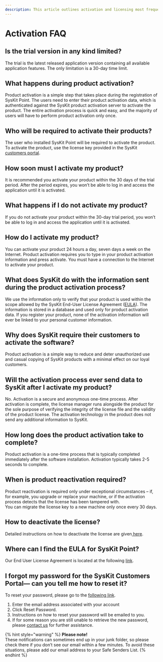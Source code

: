 ```yaml
---
description: This article outlines activation and licensing most frequently asked questions.
---
```


# Activation FAQ

## Is the trial version in any kind limited?

The trial is the latest released application version containing all available application features. The only limitation is a 30-day time limit.

## What happens during product activation?

Product activation is a simple step that takes place during the registration of SysKit Point. The users need to enter their product activation data, which is authenticated against the SysKit product activation server to activate the product. The entire activation process is quick and easy, and the majority of users will have to perform product activation only once.

## Who will be required to activate their products?

The user who installed SysKit Point will be required to activate the product. To activate the product, use the license key provided in the SysKit [customers portal](https://my.syskit.com/).

## How soon must I activate my product?

It is recommended you activate your product within the 30 days of the trial period. After the period expires, you won’t be able to log in and access the application until it is activated.

## What happens if I do not activate my product?

If you do not activate your product within the 30-day trial period, you won’t be able to log in and access the application until it is activated.

## How do I activate my product?

You can activate your product 24 hours a day, seven days a week on the Internet. Product activation requires you to type in your product activation information and press activate. You must have a connection to the Internet to activate your product.

## What does SysKit do with the information sent during the product activation process?

We use the information only to verify that your product is used within the scope allowed by the SysKit End-User License Agreement \([EULA](https://www.syskit.com/eula/)\). The information is stored in a database and used only for product activation data. If you register your product, none of the activation information will ever be linked to your personal customer information.

## Why does SysKit require their customers to activate the software?

Product activation is a simple way to reduce and deter unauthorized use and casual copying of SysKit products with a minimal effect on our loyal customers.

## Will the activation process ever send data to SysKit after I activate my product?

No. Activation is a secure and anonymous one-time process. After activation is complete, the license manager runs alongside the product for the sole purpose of verifying the integrity of the license file and the validity of the product license. The activation technology in the product does not send any additional information to SysKit.

## How long does the product activation take to complete?

Product activation is a one-time process that is typically completed immediately after the software installation. Activation typically takes 2-5 seconds to complete.

## When is product reactivation required?

Product reactivation is required only under exceptional circumstances – if, for example, you upgrade or replace your machine, or if the activation process detects that the license has been tampered with.  
You can migrate the license key to a new machine only once every 30 days.

## How to deactivate the license?

Detailed instructions on how to deactivate the license are given[ here](activate-syskit-point.md#deactivate-license).

## Where can I find the EULA for SysKit Point?

Our End User License Agreement is located at the following [link](https://www.syskit.com/eula).

## I forgot my password for the SysKit Customers Portal— can you tell me how to reset it?

To reset your password, please go to the [following link](https://my.syskit.com/ForgotPassword.aspx).

1. Enter the email address associated with your account  
2. Click Reset Password.  
3. Instructions on how to reset your password will be emailed to you.  
4. If for some reason you are still unable to retrieve the new password, please [contact us](https://www.syskit.com/company/contact-us/) for further assistance. 

{% hint style="warning" %}
**Please note!**  
These notifications can sometimes end up in your junk folder, so please check there if you don’t see our email within a few minutes. To avoid these situations, please add our email address to your Safe Senders List.
{% endhint %}

